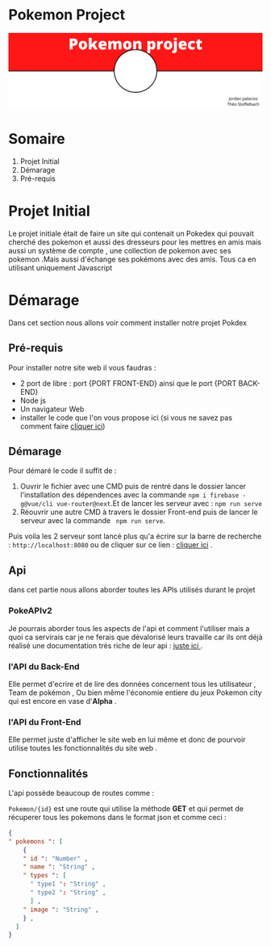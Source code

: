 # Pokemon Project

![Banner](https://github.com/Snakeshader-pro/Pokedex/blob/main/pokemon%20Banner%20-%20Copie.png?raw=true)

# Somaire

1. Projet Initial
2. Démarage
  1. Pré-requis


# Projet Initial

Le projet initiale était de faire un site qui contenait un Pokedex qui pouvait cherché des pokemon et aussi des dresseurs pour les mettres en amis mais aussi un système de compte , une collection de pokemon avec ses pokemon .Mais aussi d'échange ses pokémons avec des amis. Tous ca en utilisant uniquement Javascript

# Démarage 

  Dans cet section nous allons voir comment installer notre projet Pokdex 

## Pré-requis

  Pour installer notre site web il vous faudras :
  
* 2 port de libre : port {PORT FRONT-END} ainsi que le port {PORT BACK-END}
* Node js
* Un navigateur Web
* installer le code que l'on vous propose ici (si vous ne savez pas comment faire [cliquer ici](https://www.google.com))

## Démarage 

Pour démaré le code il suffit de :

1. Ouvrir le fichier avec une CMD puis de rentré dans le dossier lancer l'installation des dépendences avec la commande `npm i firebase -g@vue/cli vue-router@next`.Et de lancer les serveur avec : ` npm run serve `
2. Réouvrir une autre CMD à travers le dossier Front-end puis de lancer le serveur avec la commande ` npm run serve`.

Puis voila les 2 serveur sont lancé plus qu'a écrire sur la barre de recherche : `http://localhost:8080` ou de cliquer sur ce lien : [cliquer ici](https://localhost:8080) .

## Api

dans cet partie nous allons aborder toutes les APIs utilisés durant le projet

### PokeAPIv2

Je pourrais aborder tous les aspects de l'api et comment l'utiliser mais a quoi ca servirais car je ne ferais que dévalorisé leurs travaille car ils ont déjà réalisé une documentation trés riche de leur api : [juste ici ](https://pokeapi.co/about) .

### l'API du Back-End

  Elle permet d'ecrire et de lire des données concernent tous les utilisateur , Team de pokémon , Ou bien même l'économie entiere du jeux Pokemon city qui est encore en vase d'**Alpha** .
  
### l'API du Front-End 

  Elle permet juste d'afficher le site web en lui même et donc de pourvoir utilise toutes les fonctionnalités du site web .
  
## Fonctionnalités 

  L'api possède beaucoup de routes comme : 
  
  `Pokemon/{id}` est une route qui utilise la méthode **GET** et qui permet de récuperer tous les pokemons dans le format json et comme ceci :
  
  ```json
{
  " pokemons ": [
      {
      " id ": "Number" ,
      " name ": "String" ,
      " types ": [
        " type1 ": "String" ,
        " type2 ": "String" ,
        ] ,
      " image ": "String" ,
      } ,
    ]
  } 
```
  
